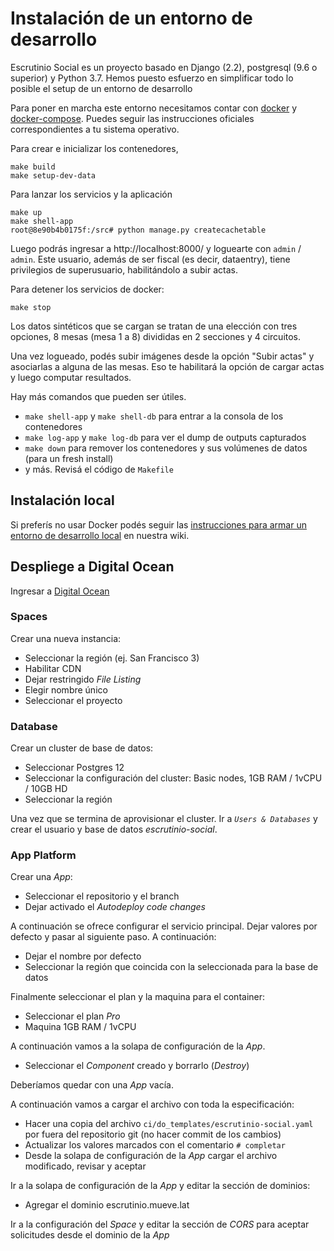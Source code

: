 # Instalación de un entorno de desarrollo

Escrutinio Social es un proyecto basado en Django (2.2), postgresql (9.6 o superior) y Python 3.7.
Hemos puesto esfuerzo en simplificar todo lo posible el setup de un entorno de desarrollo

Para poner en marcha este entorno necesitamos contar con [docker](https://docs.docker.com/engine/installation/) y [docker-compose](https://docs.docker.com/compose/install/). Puedes seguir las instrucciones oficiales correspondientes a tu sistema operativo.

Para crear e inicializar los contenedores,

```
make build
make setup-dev-data
```

Para lanzar los servicios y la aplicación

```
make up
make shell-app
root@8e90b4b0175f:/src# python manage.py createcachetable
```

Luego podrás ingresar a http://localhost:8000/ y loguearte con `admin` / `admin`. Este usuario, además de ser fiscal (es decir, dataentry), tiene privilegios de superusuario, habilitándolo a subir actas.

Para detener los servicios de docker:

```
make stop
```

Los datos sintéticos que se cargan se tratan de una elección con tres opciones, 8 mesas (mesa 1 a 8) divididas en 2 secciones y 4 circuitos.

Una vez logueado, podés subir imágenes desde la opción "Subir actas" y asociarlas a alguna de las mesas. Eso te habilitará la opción de cargar actas y luego computar resultados.

Hay más comandos que pueden ser útiles.

- `make shell-app` y `make shell-db` para entrar a la consola de los contenedores
- `make log-app` y `make log-db` para ver el dump de outputs capturados
- `make down` para remover los contenedores y sus volúmenes de datos (para un fresh install)
- y más. Revisá el código de `Makefile`

## Instalación local

Si preferís no usar Docker podés seguir las [instrucciones para armar un entorno de desarrollo local](https://github.com/OpenDataCordoba/escrutinio-social/wiki/Instalaci%C3%B3n-de-un-entorno-de-desarrollo-local) en nuestra wiki.

## Despliege a Digital Ocean

Ingresar a [Digital Ocean](https://cloud.digitalocean.com/)

### Spaces

Crear una nueva instancia:

- Seleccionar la región (ej. San Francisco 3)
- Habilitar CDN
- Dejar restringido _File Listing_
- Elegir nombre único
- Seleccionar el proyecto

### Database

Crear un cluster de base de datos:

- Seleccionar Postgres 12
- Seleccionar la configuración del cluster: Basic nodes, 1GB RAM / 1vCPU / 10GB HD
- Seleccionar la región

Una vez que se termina de aprovisionar el cluster. Ir a _`Users & Databases`_ y crear el usuario y base de datos _escrutinio-social_.

### App Platform

Crear una _App_:

- Seleccionar el repositorio y el branch
- Dejar activado el _Autodeploy code changes_

A continuación se ofrece configurar el servicio principal. Dejar valores por defecto y pasar al siguiente paso. A continuación:

- Dejar el nombre por defecto
- Seleccionar la región que coincida con la seleccionada para la base de datos

Finalmente seleccionar el plan y la maquina para el container:

- Seleccionar el plan _Pro_
- Maquina 1GB RAM / 1vCPU

A continuación vamos a la solapa de configuración de la _App_.

- Seleccionar el _Component_ creado y borrarlo (_Destroy_)

Deberíamos quedar con una _App_ vacía.

A continuación vamos a cargar el archivo con toda la especificación:

- Hacer una copia del archivo `ci/do_templates/escrutinio-social.yaml` por fuera del repositorio git (no hacer commit de los cambios)
- Actualizar los valores marcados con el comentario `# completar`
- Desde la solapa de configuración de la _App_ cargar el archivo modificado, revisar y aceptar

Ir a la solapa de configuración de la _App_ y editar la sección de dominios:

- Agregar el dominio escrutinio.mueve.lat

Ir a la configuración del _Space_ y editar la sección de _CORS_ para aceptar solicitudes desde el dominio de la _App_
